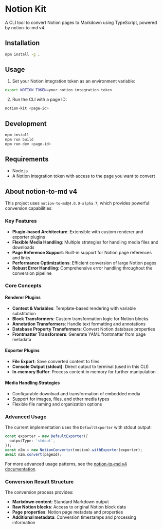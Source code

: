 # Notion Kit

A CLI tool to convert Notion pages to Markdown using TypeScript, powered by notion-to-md v4.

## Installation

```bash
npm install -g .
```

## Usage

1. Set your Notion integration token as an environment variable:
```bash
export NOTION_TOKEN=your_notion_integration_token
```

2. Run the CLI with a page ID:
```bash
notion-kit <page-id>
```

## Development

```bash
npm install
npm run build
npm run dev <page-id>
```

## Requirements

- Node.js
- A Notion integration token with access to the page you want to convert

## About notion-to-md v4

This project uses `notion-to-md@4.0.0-alpha.7`, which provides powerful conversion capabilities:

### Key Features
- **Plugin-based Architecture**: Extensible with custom renderer and exporter plugins
- **Flexible Media Handling**: Multiple strategies for handling media files and downloads
- **Page Reference Support**: Built-in support for Notion page references and links
- **Performance Optimizations**: Efficient conversion of large Notion pages
- **Robust Error Handling**: Comprehensive error handling throughout the conversion pipeline

### Core Concepts

#### Renderer Plugins
- **Context & Variables**: Template-based rendering with variable substitution
- **Block Transformers**: Custom transformation logic for Notion blocks
- **Annotation Transformers**: Handle text formatting and annotations
- **Database Property Transformers**: Convert Notion database properties
- **Frontmatter Transformers**: Generate YAML frontmatter from page metadata

#### Exporter Plugins
- **File Export**: Save converted content to files
- **Console Output (stdout)**: Direct output to terminal (used in this CLI)
- **In-memory Buffer**: Process content in memory for further manipulation

#### Media Handling Strategies
- Configurable download and transformation of embedded media
- Support for images, files, and other media types
- Flexible file naming and organization options

### Advanced Usage

The current implementation uses the `DefaultExporter` with stdout output:

```typescript
const exporter = new DefaultExporter({
  outputType: 'stdout',
});
const n2m = new NotionConverter(notion).withExporter(exporter);
await n2m.convert(pageId);
```

For more advanced usage patterns, see the [notion-to-md v4 documentation](https://notionconvert.com/docs/v4/).

### Conversion Result Structure
The conversion process provides:
- **Markdown content**: Standard Markdown output
- **Raw Notion blocks**: Access to original Notion block data
- **Page properties**: Notion page metadata and properties
- **Additional metadata**: Conversion timestamps and processing information